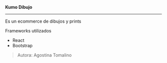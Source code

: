 **Kumo Dibujo**

---

Es un ecommerce de dibujos y prints


Frameworks utilizados
- React
- Bootstrap

> Autora: Agostina Tomalino